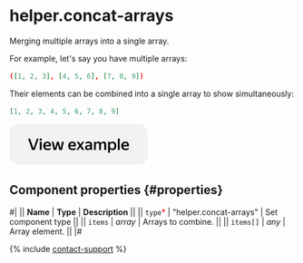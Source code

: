 # helper.concat-arrays

Merging multiple arrays into a single array.

For example, let's say you have multiple arrays:

```json
([1, 2, 3], [4, 5, 6], [7, 8, 9])
```

Their elements can be combined into a single array to show simultaneously:

```json
[1, 2, 3, 4, 5, 6, 7, 8, 9]
```

[![View example in the sandbox](../_images/buttons/view-example.svg)](https://ya.cc/t/5gzayPK_3tz4vn)

## Component properties {#properties}

#|
|| **Name** | **Type** | **Description** ||
|| `type`<span style="color: red">\*</span> | "helper.concat-arrays" | Set component type ||
|| `items` | _array_ | Arrays to combine. ||
|| `items[]` | _any_ | Array element. ||
|#

{% include [contact-support](../_includes/contact-support.md) %}
